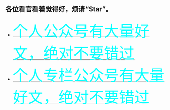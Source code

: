 ## 各位看官看着觉得好，烦请“Star”。
- [<font color=#00ffff size=9>个人公众号有大量好文，绝对不要错过</font> ](https://my.oschina.net/wangen2009/)
- [<font color=#00ffff size=9>个人专栏公众号有大量好文，绝对不要错过</font> ](https://blog.csdn.net/wangen2010/)




